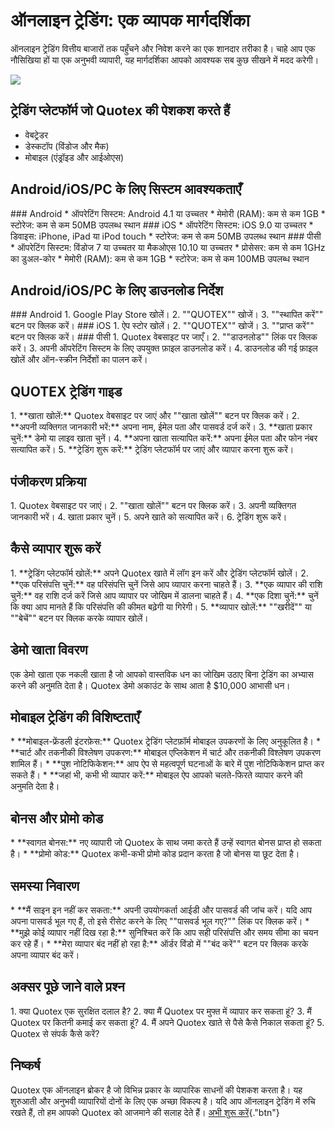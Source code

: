 # ऑनलाइन ट्रेडिंग: एक व्यापक मार्गदर्शिका

ऑनलाइन ट्रेडिंग वित्तीय बाजारों तक पहुँचने और निवेश करने का एक शानदार तरीका है। चाहे
आप एक नौसिखिया हों या एक अनुभवी व्यापारी, यह मार्गदर्शिका आपको आवश्यक सब कुछ
सीखने में मदद करेगी।

[![](https://static.quotex.io/files/4_en/300_250.jpg)](https://traff.sbs/brokerqxlid)

## ट्रेडिंग प्लेटफॉर्म जो Quotex की पेशकश करते हैं

-   वेबट्रेडर
-   डेस्कटॉप (विंडोज और मैक)
-   मोबाइल (एंड्रॉइड और आईओएस)

## Android/iOS/PC के लिए सिस्टम आवश्यकताएँ

\### Android \* ऑपरेटिंग सिस्टम: Android 4.1 या उच्चतर \* मेमोरी (RAM): कम से
कम 1GB \* स्टोरेज: कम से कम 50MB उपलब्ध स्थान \### iOS \* ऑपरेटिंग सिस्टम: iOS
9.0 या उच्चतर \* डिवाइस: iPhone, iPad या iPod touch \* स्टोरेज: कम से कम
50MB उपलब्ध स्थान \### पीसी \* ऑपरेटिंग सिस्टम: विंडोज 7 या उच्चतर या मैकओएस
10.10 या उच्चतर \* प्रोसेसर: कम से कम 1GHz का डुअल-कोर \* मेमोरी (RAM): कम से
कम 1GB \* स्टोरेज: कम से कम 100MB उपलब्ध स्थान

## Android/iOS/PC के लिए डाउनलोड निर्देश

\### Android 1. Google Play Store खोलें। 2. ""QUOTEX"" खोजें। 3.
""स्थापित करें"" बटन पर क्लिक करें। \### iOS 1. ऐप स्टोर खोलें। 2.
""QUOTEX"" खोजें। 3. ""प्राप्त करें"" बटन पर क्लिक करें।
\### पीसी 1. Quotex वेबसाइट पर जाएँ। 2. ""डाउनलोड"" लिंक पर
क्लिक करें। 3. अपनी ऑपरेटिंग सिस्टम के लिए उपयुक्त फ़ाइल डाउनलोड करें। 4. डाउनलोड की
गई फ़ाइल खोलें और ऑन-स्क्रीन निर्देशों का पालन करें।

## QUOTEX ट्रेडिंग गाइड

1\. \*\*खाता खोलें:\*\* Quotex वेबसाइट पर जाएं और ""खाता खोलें""
बटन पर क्लिक करें। 2. \*\*अपनी व्यक्तिगत जानकारी भरें:\*\* अपना नाम, ईमेल पता और
पासवर्ड दर्ज करें। 3. \*\*खाता प्रकार चुनें:\*\* डेमो या लाइव खाता चुनें। 4.
\*\*अपना खाता सत्यापित करें:\*\* अपना ईमेल पता और फोन नंबर सत्यापित करें। 5.
\*\*ट्रेडिंग शुरू करें:\*\* ट्रेडिंग प्लेटफॉर्म पर जाएं और व्यापार करना शुरू करें।

## पंजीकरण प्रक्रिया

1\. Quotex वेबसाइट पर जाएं। 2. ""खाता खोलें"" बटन पर क्लिक करें। 3.
अपनी व्यक्तिगत जानकारी भरें। 4. खाता प्रकार चुनें। 5. अपने खाते को सत्यापित करें। 6.
ट्रेडिंग शुरू करें।

## कैसे व्यापार शुरू करें

1\. \*\*ट्रेडिंग प्लेटफॉर्म खोलें:\*\* अपने Quotex खाते में लॉग इन करें और ट्रेडिंग
प्लेटफॉर्म खोलें। 2. \*\*एक परिसंपत्ति चुनें:\*\* वह परिसंपत्ति चुनें जिसे आप व्यापार
करना चाहते हैं। 3. \*\*एक व्यापार की राशि चुनें:\*\* वह राशि दर्ज करें जिसे आप
व्यापार पर जोखिम में डालना चाहते हैं। 4. \*\*एक दिशा चुनें:\*\* चुनें कि क्या आप मानते
हैं कि परिसंपत्ति की कीमत बढ़ेगी या गिरेगी। 5. \*\*व्यापार खोलें:\*\*
""खरीदें"" या ""बेचें"" बटन पर क्लिक करके व्यापार खोलें।

## डेमो खाता विवरण

एक डेमो खाता एक नकली खाता है जो आपको वास्तविक धन का जोखिम उठाए बिना ट्रेडिंग
का अभ्यास करने की अनुमति देता है। Quotex डेमो अकाउंट के साथ आता है \$10,000 आभासी
धन।

## मोबाइल ट्रेडिंग की विशिष्टताएँ

\* \*\*मोबाइल-फ्रेंडली इंटरफ़ेस:\*\* Quotex ट्रेडिंग प्लेटफ़ॉर्म मोबाइल उपकरणों के लिए
अनुकूलित है। \* \*\*चार्ट और तकनीकी विश्लेषण उपकरण:\*\* मोबाइल एप्लिकेशन में चार्ट
और तकनीकी विश्लेषण उपकरण शामिल हैं। \* \*\*पुश नोटिफिकेशन:\*\* आप ऐप से महत्वपूर्ण
घटनाओं के बारे में पुश नोटिफिकेशन प्राप्त कर सकते हैं। \* \*\*जहां भी, कभी भी व्यापार
करें:\*\* मोबाइल ऐप आपको चलते-फिरते व्यापार करने की अनुमति देता है।

## बोनस और प्रोमो कोड

\* \*\*स्वागत बोनस:\*\* नए व्यापारी जो Quotex के साथ जमा करते हैं उन्हें स्वागत
बोनस प्राप्त हो सकता है। \* \*\*प्रोमो कोड:\*\* Quotex कभी-कभी प्रोमो कोड
प्रदान करता है जो बोनस या छूट देता है।

## समस्या निवारण

\* \*\*मैं साइन इन नहीं कर सकता:\*\* अपनी उपयोगकर्ता आईडी और पासवर्ड की जांच
करें। यदि आप अपना पासवर्ड भूल गए हैं, तो इसे रीसेट करने के लिए ""पासवर्ड भूल
गए?"" लिंक पर क्लिक करें। \* \*\*मुझे कोई व्यापार नहीं दिख रहा है:\*\*
सुनिश्चित करें कि आप सही परिसंपत्ति और समय सीमा का चयन कर रहे हैं। \* \*\*मेरा
व्यापार बंद नहीं हो रहा है:\*\* ऑर्डर विंडो में ""बंद करें"" बटन पर
क्लिक करके अपना व्यापार बंद करें।

## अक्सर पूछे जाने वाले प्रश्न

1\. क्या Quotex एक सुरक्षित दलाल है? 2. क्या मैं Quotex पर मुफ्त में व्यापार कर सकता
हूं? 3. मैं Quotex पर कितनी कमाई कर सकता हूं? 4. मैं अपने Quotex खाते से पैसे कैसे
निकाल सकता हूं? 5. Quotex से संपर्क कैसे करें?

## निष्कर्ष

Quotex एक ऑनलाइन ब्रोकर है जो विभिन्न प्रकार के व्यापारिक साधनों की पेशकश करता
है। यह शुरुआती और अनुभवी व्यापारियों दोनों के लिए एक अच्छा विकल्प है। यदि आप ऑनलाइन
ट्रेडिंग में रुचि रखते हैं, तो हम आपको Quotex को आजमाने की सलाह देते हैं। [अभी शुरू
करें](\%22https://traff.sbs/brokerqxsignup\%22){."btn"}

